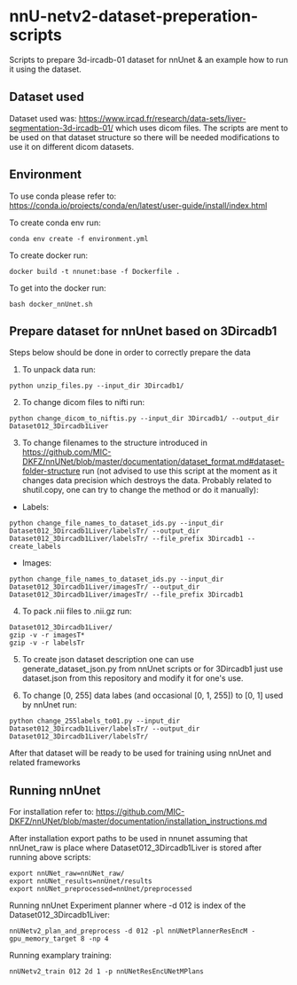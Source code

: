 # nnU-netv2-dataset-preperation-scripts
Scripts to prepare 3d-ircadb-01 dataset for nnUnet & an example how to run it using the dataset.

## Dataset used
Dataset used was: https://www.ircad.fr/research/data-sets/liver-segmentation-3d-ircadb-01/ which uses dicom files. The scripts are ment to be used on that dataset structure so there will be needed modifications to use it on different dicom datasets.

## Environment 
To use conda please refer to: https://conda.io/projects/conda/en/latest/user-guide/install/index.html

To create conda env run:
```
conda env create -f environment.yml
```

To create docker run:
```
docker build -t nnunet:base -f Dockerfile .
```

To get into the docker run:
```
bash docker_nnUnet.sh
```

## Prepare dataset for nnUnet based on 3Dircadb1
Steps below should be done in order to correctly prepare the data

1. To unpack data run:
```
python unzip_files.py --input_dir 3Dircadb1/
```

2. To change dicom files to nifti run:
```
python change_dicom_to_niftis.py --input_dir 3Dircadb1/ --output_dir Dataset012_3Dircadb1Liver
```

3. To change filenames to the structure introduced in https://github.com/MIC-DKFZ/nnUNet/blob/master/documentation/dataset_format.md#dataset-folder-structure run (not advised to use this script at the moment as it changes data precision which destroys the data. Probably related to shutil.copy, one can try to change the method or do it manually):
* Labels:
```
python change_file_names_to_dataset_ids.py --input_dir Dataset012_3Dircadb1Liver/labelsTr/ --output_dir Dataset012_3Dircadb1Liver/labelsTr/ --file_prefix 3Dircadb1 --create_labels
```
    
* Images:
```
python change_file_names_to_dataset_ids.py --input_dir Dataset012_3Dircadb1Liver/imagesTr/ --output_dir Dataset012_3Dircadb1Liver/imagesTr/ --file_prefix 3Dircadb1
```

4. To pack .nii files to .nii.gz run:
```
Dataset012_3Dircadb1Liver/
gzip -v -r imagesT*
gzip -v -r labelsTr
```

5. To create json dataset description one can use generate_dataset_json.py from nnUnet scripts or for 3Dircadb1 just use dataset.json from this repository and modify it for one's use.

6. To change [0, 255] data labes (and occasional [0, 1, 255]) to [0, 1] used by nnUnet run:
```
python change_255labels_to01.py --input_dir Dataset012_3Dircadb1Liver/labelsTr/ --output_dir Dataset012_3Dircadb1Liver/labelsTr/
```

After that dataset will be ready to be used for training using nnUnet and related frameworks

## Running nnUnet
For installation refer to: https://github.com/MIC-DKFZ/nnUNet/blob/master/documentation/installation_instructions.md

After installation export paths to be used in nnunet assuming that nnUnet_raw is place where Dataset012_3Dircadb1Liver is stored after running above scripts:
```
export nnUNet_raw=nnUNet_raw/ 
export nnUNet_results=nnUnet/results
export nnUNet_preprocessed=nnUnet/preprocessed
```

Running nnUnet Experiment planner where -d 012 is index of the Dataset012_3Dircadb1Liver:
```
nnUNetv2_plan_and_preprocess -d 012 -pl nnUNetPlannerResEncM -gpu_memory_target 8 -np 4
```

Running examplary training:
```
nnUNetv2_train 012 2d 1 -p nnUNetResEncUNetMPlans
```